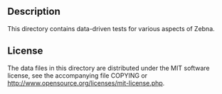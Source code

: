 Description
------------

This directory contains data-driven tests for various aspects of Zebna.

License
--------

The data files in this directory are distributed under the MIT software
license, see the accompanying file COPYING or
http://www.opensource.org/licenses/mit-license.php.

